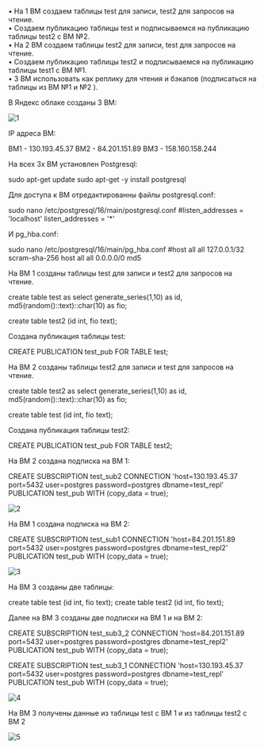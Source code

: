 <br>•	На 1 ВМ создаем таблицы test для записи, test2 для запросов на чтение.
<br>•	Создаем публикацию таблицы test и подписываемся на публикацию таблицы test2 с ВМ №2.
<br>•	На 2 ВМ создаем таблицы test2 для записи, test для запросов на чтение.
<br>•	Создаем публикацию таблицы test2 и подписываемся на публикацию таблицы test1 с ВМ №1.
<br>•	3 ВМ использовать как реплику для чтения и бэкапов (подписаться на таблицы из ВМ №1 и №2 ).

В Яндекс облаке созданы 3 ВМ:

![1](https://github.com/user-attachments/assets/82f87a48-40e8-461d-806d-55b35525a524)

IP адреса ВМ:

ВМ1 - 130.193.45.37
ВМ2 - 84.201.151.89
ВМ3 - 158.160.158.244

На всех 3х ВМ установлен Postgresql:

sudo apt-get update
sudo apt-get -y install postgresql

Для доступа к ВМ отредактированны файлы postgresql.conf:

sudo nano /etc/postgresql/16/main/postgresql.conf
#listen_addresses = 'localhost'
listen_addresses = '*'

И pg_hba.conf:

sudo nano /etc/postgresql/16/main/pg_hba.conf
#host    all             all             127.0.0.1/32            scram-sha-256
host    all             all             0.0.0.0/0               md5

На ВМ 1 созданы таблицы test для записи и test2 для запросов на чтение.

create table test as 
select 
  generate_series(1,10) as id,
  md5(random()::text)::char(10) as fio;

create table test2 (id int, fio text);

Создана публикация таблицы test:

CREATE PUBLICATION test_pub FOR TABLE test;

На ВМ 2 созданы таблицы test2 для записи и test для запросов на чтение.

create table test2 as 
select 
  generate_series(1,10) as id,
  md5(random()::text)::char(10) as fio;

create table test (id int, fio text);

Создана публикация таблицы test2:

CREATE PUBLICATION test_pub FOR TABLE test2;

На ВМ 2 создана подписка на ВМ 1:

CREATE SUBSCRIPTION test_sub2 
CONNECTION 'host=130.193.45.37 port=5432 user=postgres password=postgres dbname=test_repl' 
PUBLICATION test_pub WITH (copy_data = true);

![2](https://github.com/user-attachments/assets/4f5e86ff-b4bc-439c-bbcd-d3b06ec65cab)

На ВМ 1 создана подписка на ВМ 2:

CREATE SUBSCRIPTION test_sub1 
CONNECTION 'host=84.201.151.89 port=5432 user=postgres password=postgres dbname=test_repl2' 
PUBLICATION test_pub WITH (copy_data = true);

![3](https://github.com/user-attachments/assets/59964bdc-7f7e-4151-b40d-cddd6984c2d7)

На ВМ 3 созданы две таблицы:

create table test (id int, fio text);
create table test2 (id int, fio text);

Далее на ВМ 3 созданы две подписки на ВМ 1 и на ВМ 2:

CREATE SUBSCRIPTION test_sub3_2
CONNECTION 'host=84.201.151.89 port=5432 user=postgres password=postgres dbname=test_repl2' 
PUBLICATION test_pub WITH (copy_data = true);

CREATE SUBSCRIPTION test_sub3_1 
CONNECTION 'host=130.193.45.37 port=5432 user=postgres password=postgres dbname=test_repl' 
PUBLICATION test_pub WITH (copy_data = true);

![4](https://github.com/user-attachments/assets/f7885059-691b-47d7-b7c9-fa53c9bb2f8f)

На ВМ 3 получены данные из таблицы test с ВМ 1 и из таблицы test2 с ВМ 2

![5](https://github.com/user-attachments/assets/fe05c154-aae0-44ba-a3b5-28e81bcae920)

